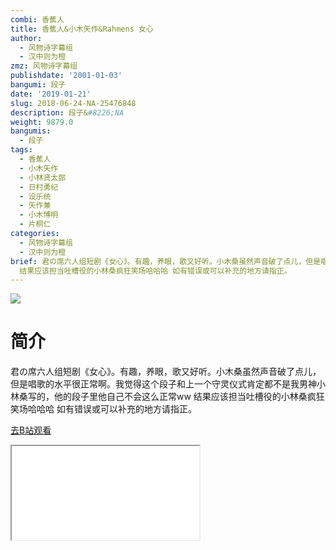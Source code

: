 ```yaml
---
combi: 香蕉人
title: 香蕉人&小木矢作&Rahmens 女心
author:
  - 风物诗字幕组
  - 汉中则为橙
zmz: 风物诗字幕组
publishdate: '2001-01-03'
bangumi: 段子
date: '2019-01-21'
slug: 2018-06-24-NA-25476848
description: 段子&#8226;NA
weight: 9879.0
bangumis:
  - 段子
tags:
  - 香蕉人
  - 小木矢作
  - 小林贤太郎
  - 日村勇纪
  - 设乐统
  - 矢作兼
  - 小木博明
  - 片桐仁
categories:
  - 风物诗字幕组
  - 汉中则为橙
brief: 君の席六人组短剧《女心》。有趣，养眼，歌又好听。小木桑虽然声音破了点儿，但是唱歌的水平很正常啊。我觉得这个段子和上一个守灵仪式肯定都不是我男神小林桑写的，他的段子里他自己不会这么正常ww
  结果应该担当吐槽役的小林桑疯狂笑场哈哈哈 如有错误或可以补充的地方请指正。
---
```

![](https://i.imgur.com/JR6wNUP.jpg)
# 简介  
君の席六人组短剧《女心》。有趣，养眼，歌又好听。小木桑虽然声音破了点儿，但是唱歌的水平很正常啊。我觉得这个段子和上一个守灵仪式肯定都不是我男神小林桑写的，他的段子里他自己不会这么正常ww 结果应该担当吐槽役的小林桑疯狂笑场哈哈哈
如有错误或可以补充的地方请指正。  

[去B站观看](https://www.bilibili.com/video/av25476848/)
<div class ="resp-container"><iframe class="testiframe" src="//player.bilibili.com/player.html?aid=25476848"", scrolling="no", allowfullscreen="true" > </iframe></div> 
